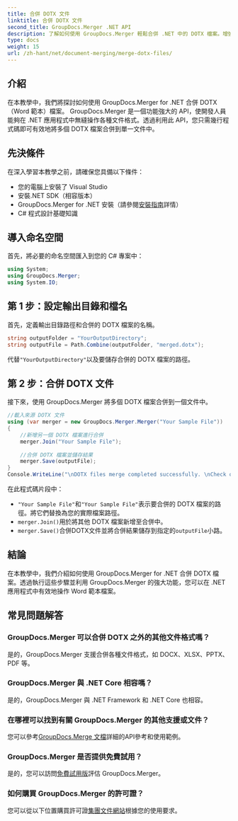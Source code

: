 ```yaml
---
title: 合併 DOTX 文件
linktitle: 合併 DOTX 文件
second_title: GroupDocs.Merger .NET API
description: 了解如何使用 GroupDocs.Merger 輕鬆合併 .NET 中的 DOTX 檔案。增強您的文件處理能力。
type: docs
weight: 15
url: /zh-hant/net/document-merging/merge-dotx-files/
---
```

## 介紹
在本教學中，我們將探討如何使用 GroupDocs.Merger for .NET 合併 DOTX（Word 範本）檔案。 GroupDocs.Merger 是一個功能強大的 API，使開發人員能夠在 .NET 應用程式中無縫操作各種文件格式。透過利用此 API，您只需幾行程式碼即可有效地將多個 DOTX 檔案合併到單一文件中。
## 先決條件
在深入學習本教學之前，請確保您具備以下條件：
- 您的電腦上安裝了 Visual Studio
- 安裝.NET SDK（相容版本）
-  GroupDocs.Merger for .NET 安裝（請參閱[安裝指南](https://reference.groupdocs.com/merger/net/)詳情）
- C# 程式設計基礎知識

## 導入命名空間
首先，將必要的命名空間匯入到您的 C# 專案中：
```csharp
using System; 
using GroupDocs.Merger;
using System.IO;
```
## 第 1 步：設定輸出目錄和檔名
首先，定義輸出目錄路徑和合併的 DOTX 檔案的名稱。
```csharp
string outputFolder = "YourOutputDirectory";
string outputFile = Path.Combine(outputFolder, "merged.dotx");
```
代替`"YourOutputDirectory"`以及要儲存合併的 DOTX 檔案的路徑。
## 第 2 步：合併 DOTX 文件
接下來，使用 GroupDocs.Merger 將多個 DOTX 檔案合併到一個文件中。
```csharp
//載入來源 DOTX 文件
using (var merger = new GroupDocs.Merger.Merger("Your Sample File"))
{
    //新增另一個 DOTX 檔案進行合併
    merger.Join("Your Sample File");
    
    //合併 DOTX 檔案並儲存結果
    merger.Save(outputFile);
}
Console.WriteLine("\nDOTX files merge completed successfully. \nCheck output in {0}", outputFolder);
```
在此程式碼片段中：
- `"Your Sample File"`和`"Your Sample File"`表示要合併的 DOTX 檔案的路徑。將它們替換為您的實際檔案路徑。
- `merger.Join()`用於將其他 DOTX 檔案新增至合併中。
- `merger.Save()`合併DOTX文件並將合併結果儲存到指定的`outputFile`小路。

## 結論
在本教學中，我們介紹如何使用 GroupDocs.Merger for .NET 合併 DOTX 檔案。透過執行這些步驟並利用 GroupDocs.Merger 的強大功能，您可以在 .NET 應用程式中有效地操作 Word 範本檔案。

## 常見問題解答
### GroupDocs.Merger 可以合併 DOTX 之外的其他文件格式嗎？
是的，GroupDocs.Merger 支援合併各種文件格式，如 DOCX、XLSX、PPTX、PDF 等。
### GroupDocs.Merger 與 .NET Core 相容嗎？
是的，GroupDocs.Merger 與 .NET Framework 和 .NET Core 也相容。
### 在哪裡可以找到有關 GroupDocs.Merger 的其他支援或文件？
您可以參考[GroupDocs.Merge 文檔](https://reference.groupdocs.com/merger/net/)詳細的API參考和使用範例。
### GroupDocs.Merger 是否提供免費試用？
是的，您可以訪問[免費試用版](https://releases.groupdocs.com/)評估 GroupDocs.Merger。
### 如何購買 GroupDocs.Merger 的許可證？
您可以從以下位置購買許可證[集團文件網站](https://purchase.groupdocs.com/buy)根據您的使用要求。
